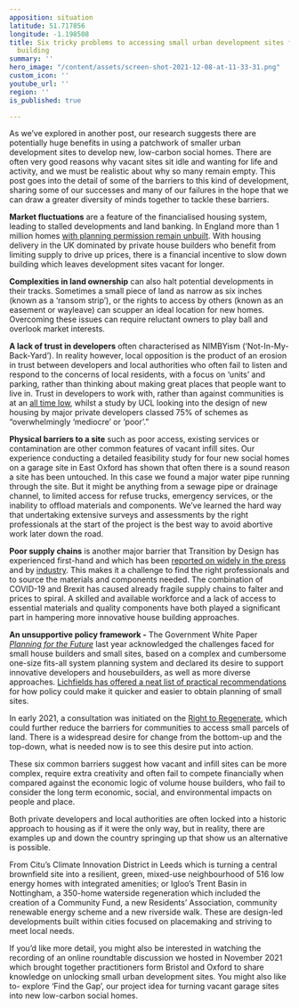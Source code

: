 ```yaml
---
apposition: situation
latitude: 51.717856
longitude: -1.198508
title: Six tricky problems to accessing small urban development sites for social home
  building
summary: ''
hero_image: "/content/assets/screen-shot-2021-12-08-at-11-33-31.png"
custom_icon: ''
youtube_url: ''
region: ''
is_published: true

---
```

As we’ve explored in another post, our research suggests there are potentially huge benefits in using a patchwork of smaller urban development sites to develop new, low-carbon social homes. There are often very good reasons why vacant sites sit idle and wanting for life and activity, and we must be realistic about why so many remain empty. This post goes into the detail of some of the barriers to this kind of development, sharing some of our successes and many of our failures in the hope that we can draw a greater diversity of minds together to tackle these barriers.

**Market fluctuations** are a feature of the financialised housing system, leading to stalled developments and land banking. In England more than 1 million homes [with planning permission remain unbuilt](https://www.local.gov.uk/housing-backlog-more-million-homes-planning-permission-not-yet-built). With housing delivery in the UK dominated by private house builders who benefit from limiting supply to drive up prices, there is a financial incentive to slow down building which leaves development sites vacant for longer.

**Complexities in land ownership** can also halt potential developments in their tracks. Sometimes a small piece of land as narrow as six inches (known as a ‘ransom strip’), or the rights to access by others (known as an easement or wayleave) can scupper an ideal location for new homes. Overcoming these issues can require reluctant owners to play ball and overlook market interests.

**A lack of trust in developers** often characterised as NIMBYism (‘Not-In-My-Back-Yard’). In reality however, local opposition is the product of an erosion in trust between developers and local authorities who often fail to listen and respond to the concerns of local residents, with a focus on ‘units’ and parking, rather than thinking about making great places that people want to live in. Trust in developers to work with, rather than against communities is at an [all time low](https://www.bdonline.co.uk/news/98-of-public-dont-trust-developers-research-shows/5100575.article), whilst a study by UCL looking into the design of new housing by major private developers classed 75% of schemes as “overwhelmingly ‘mediocre’ or ‘poor’.”

**Physical barriers to a site** such as poor access, existing services or contamination are other common features of vacant infill sites. Our experience conducting a detailed feasibility study for four new social homes on a garage site in East Oxford has shown that often there is a sound reason a site has been untouched. In this case we found a major water pipe running through the site. But it might be anything from a sewage pipe or drainage channel, to limited access for refuse trucks, emergency services, or the inability to offload materials and components. We’ve learned the hard way that undertaking extensive surveys and assessments by the right professionals at the start of the project is the best way to avoid abortive work later down the road.

**Poor supply chains** is another major barrier that Transition by Design has experienced first-hand and which has been [reported on widely in the press](https://www.insidehousing.co.uk/insight/insight/brexit-how-will-it-affect-the-house-builder-supply-chain-61816) and by [industry](https://www.ribaj.com/intelligence/disrupted-materials-supply-chain-threatens-construction-bouncback-lockdown-brexit). This makes it a challenge to find the right professionals and to source the materials and components needed. The combination of COVID-19 and Brexit has caused already fragile supply chains to falter and prices to spiral. A skilled and available workforce and a lack of access to essential materials and quality components have both played a significant part in hampering more innovative house building approaches.

**An unsupportive policy framework -** The Government White Paper [_Planning for the Future_](https://assets.publishing.service.gov.uk/government/uploads/system/uploads/attachment_data/file/958420/MHCLG-Planning-Consultation.pdf) last year acknowledged the challenges faced for small house builders and small sites, based on a complex and cumbersome one-size fits-all system planning system and declared its desire to support innovative developers and housebuilders, as well as more diverse approaches. [Lichfields has offered a neat list of practical recommendations](https://lichfields.uk/media/6180/small-sites-unlocking-housing-delivery_sep-2020.pdf) for how policy could make it quicker and easier to obtain planning of small sites.

In early 2021, a consultation was initiated on the [Right to Regenerate](https://www.gov.uk/government/news/right-to-regenerate-to-turn-derelict-buildings-into-homes-and-community-assets), which could further reduce the barriers for communities to access small parcels of land. There is a widespread desire for change from the bottom-up and the top-down, what is needed now is to see this desire put into action.

These six common barriers suggest how vacant and infill sites can be more complex, require extra creativity and often fail to compete financially when compared against the economic logic of volume house builders, who fail to consider the long term economic, social, and environmental impacts on people and place.

Both private developers and local authorities are often locked into a historic approach to housing as if it were the only way, but in reality, there are examples up and down the country springing up that show us an alternative is possible.

From Citu’s Climate Innovation District in Leeds which is turning a central brownfield site into a resilient, green, mixed-use neighbourhood of 516 low energy homes with integrated amenities; or Igloo’s Trent Basin in Nottingham, a 350-home waterside regeneration which included the creation of a Community Fund, a new Residents’ Association, community renewable energy scheme and a new riverside walk. These are design-led developments built within cities focused on placemaking and striving to meet local needs.

If you’d like more detail, you might also be interested in watching the recording of an online roundtable discussion we hosted in November 2021 which brought together practitioners form Bristol and Oxford to share knowledge on unlocking small urban development sites. You might also like to- explore ‘Find the Gap’, our project idea for turning vacant garage sites into new low-carbon social homes.